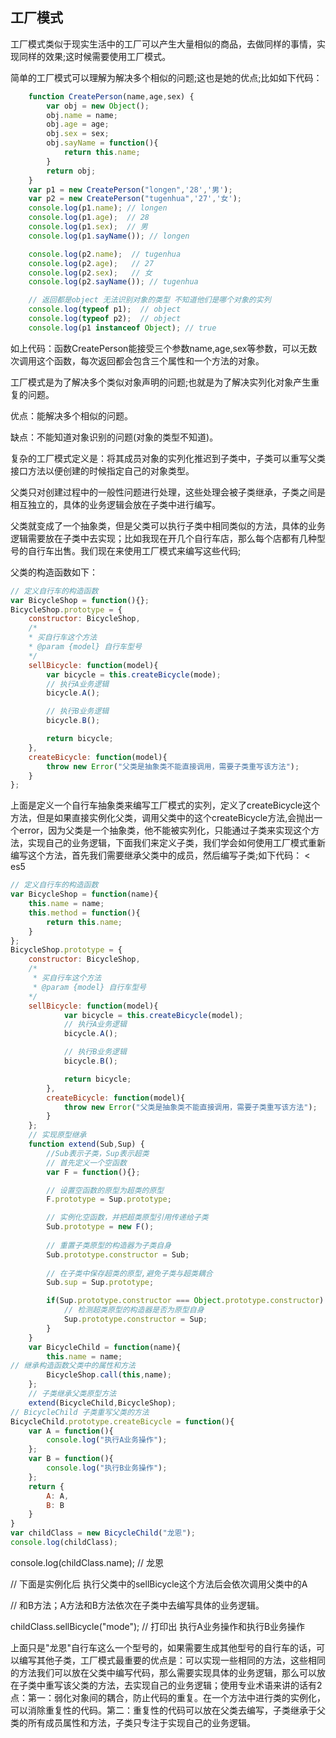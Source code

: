 ## 工厂模式

工厂模式类似于现实生活中的工厂可以产生大量相似的商品，去做同样的事情，实现同样的效果;这时候需要使用工厂模式。

简单的工厂模式可以理解为解决多个相似的问题;这也是她的优点;比如如下代码：
```js
    function CreatePerson(name,age,sex) {
        var obj = new Object();
        obj.name = name;
        obj.age = age;
        obj.sex = sex;
        obj.sayName = function(){
            return this.name;
        }
        return obj;
    }
    var p1 = new CreatePerson("longen",'28','男');
    var p2 = new CreatePerson("tugenhua",'27','女');
    console.log(p1.name); // longen
    console.log(p1.age);  // 28
    console.log(p1.sex);  // 男
    console.log(p1.sayName()); // longen

    console.log(p2.name);  // tugenhua
    console.log(p2.age);   // 27
    console.log(p2.sex);   // 女
    console.log(p2.sayName()); // tugenhua

    // 返回都是object 无法识别对象的类型 不知道他们是哪个对象的实列
    console.log(typeof p1);  // object
    console.log(typeof p2);  // object
    console.log(p1 instanceof Object); // true
```

如上代码：函数CreatePerson能接受三个参数name,age,sex等参数，可以无数次调用这个函数，每次返回都会包含三个属性和一个方法的对象。

工厂模式是为了解决多个类似对象声明的问题;也就是为了解决实列化对象产生重复的问题。

优点：能解决多个相似的问题。

缺点：不能知道对象识别的问题(对象的类型不知道)。

复杂的工厂模式定义是：将其成员对象的实列化推迟到子类中，子类可以重写父类接口方法以便创建的时候指定自己的对象类型。

父类只对创建过程中的一般性问题进行处理，这些处理会被子类继承，子类之间是相互独立的，具体的业务逻辑会放在子类中进行编写。

父类就变成了一个抽象类，但是父类可以执行子类中相同类似的方法，具体的业务逻辑需要放在子类中去实现；比如我现在开几个自行车店，那么每个店都有几种型号的自行车出售。我们现在来使用工厂模式来编写这些代码;

父类的构造函数如下：
```js
// 定义自行车的构造函数
var BicycleShop = function(){};
BicycleShop.prototype = {
    constructor: BicycleShop,
    /*
    * 买自行车这个方法
    * @param {model} 自行车型号
    */
    sellBicycle: function(model){
        var bicycle = this.createBicycle(mode);
        // 执行A业务逻辑
        bicycle.A();

        // 执行B业务逻辑
        bicycle.B();

        return bicycle;
    },
    createBicycle: function(model){
        throw new Error("父类是抽象类不能直接调用，需要子类重写该方法");
    }
};
```

上面是定义一个自行车抽象类来编写工厂模式的实列，定义了createBicycle这个方法，但是如果直接实例化父类，调用父类中的这个createBicycle方法,会抛出一个error，因为父类是一个抽象类，他不能被实列化，只能通过子类来实现这个方法，实现自己的业务逻辑，下面我们来定义子类，我们学会如何使用工厂模式重新编写这个方法，首先我们需要继承父类中的成员，然后编写子类;如下代码：
< es5
```js
// 定义自行车的构造函数
var BicycleShop = function(name){
    this.name = name;
    this.method = function(){
        return this.name;
    }
};
BicycleShop.prototype = {
    constructor: BicycleShop,
    /*
     * 买自行车这个方法
     * @param {model} 自行车型号
    */
    sellBicycle: function(model){
            var bicycle = this.createBicycle(model);
            // 执行A业务逻辑
            bicycle.A();

            // 执行B业务逻辑
            bicycle.B();

            return bicycle;
        },
        createBicycle: function(model){
            throw new Error("父类是抽象类不能直接调用，需要子类重写该方法");
        }
    };
    // 实现原型继承
    function extend(Sub,Sup) {
        //Sub表示子类，Sup表示超类
        // 首先定义一个空函数
        var F = function(){};

        // 设置空函数的原型为超类的原型
        F.prototype = Sup.prototype; 

        // 实例化空函数，并把超类原型引用传递给子类
        Sub.prototype = new F();
                    
        // 重置子类原型的构造器为子类自身
        Sub.prototype.constructor = Sub;
                    
        // 在子类中保存超类的原型,避免子类与超类耦合
        Sub.sup = Sup.prototype;

        if(Sup.prototype.constructor === Object.prototype.constructor) {
            // 检测超类原型的构造器是否为原型自身
            Sup.prototype.constructor = Sup;
        }
    }
    var BicycleChild = function(name){
        this.name = name;
// 继承构造函数父类中的属性和方法
        BicycleShop.call(this,name);
    };
    // 子类继承父类原型方法
    extend(BicycleChild,BicycleShop);
// BicycleChild 子类重写父类的方法
BicycleChild.prototype.createBicycle = function(){
    var A = function(){
        console.log("执行A业务操作");    
    };
    var B = function(){
        console.log("执行B业务操作");
    };
    return {
        A: A,
        B: B
    }
}
var childClass = new BicycleChild("龙恩");
console.log(childClass);
```
console.log(childClass.name);  // 龙恩

// 下面是实例化后 执行父类中的sellBicycle这个方法后会依次调用父类中的A

// 和B方法；A方法和B方法依次在子类中去编写具体的业务逻辑。

childClass.sellBicycle("mode"); // 打印出  执行A业务操作和执行B业务操作

上面只是"龙恩"自行车这么一个型号的，如果需要生成其他型号的自行车的话，可以编写其他子类，工厂模式最重要的优点是：可以实现一些相同的方法，这些相同的方法我们可以放在父类中编写代码，那么需要实现具体的业务逻辑，那么可以放在子类中重写该父类的方法，去实现自己的业务逻辑；使用专业术语来讲的话有2点：第一：弱化对象间的耦合，防止代码的重复。在一个方法中进行类的实例化，可以消除重复性的代码。第二：重复性的代码可以放在父类去编写，子类继承于父类的所有成员属性和方法，子类只专注于实现自己的业务逻辑。

